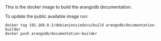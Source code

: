 This is the docker image to build the arangodb documentation.

To update the public available image run:

    docker tag 192.168.0.1/debianjessiedocu/build arangodb/documentation-builder
    docker push arangodb/documentation-builder
